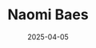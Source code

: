 ---
# Leave the homepage title empty to use the site title
title: "Naomi Baes"
date: 2025-04-05
type: landing

design:
  # Default section spacing
  spacing: "6rem"

sections:
  - block: resume-biography-3
    content:
      # Choose a user profile to display (a folder name within content/authors/)
      username: admin
      text: ""
      # Show a call-to-action button under your biography? (optional)
      button:
        text: CV
        url: uploads/resume.pdf
    design:
      css_class: dark
      background:
        color: black
        image:
          # Add your image background to assets/media/.
          filename: stacked-peaks.svg
          filters:
            brightness: 0.7
          size: cover
          position: center
          parallax: false
  - block: markdown
    content:
      title: 'Research Program'
      subtitle: ''
      text: |-
        My research investigates how concepts change meaning over time, focusing on mental health. With my PhD supervisors, I have developed a novel framework - **SIBling** - and measures to model lexical semantic change (LSC) along three dimensions that are typically overlooked by existing approaches.  
        **Key Contributions:**
        - **SIBling:** A theoretical model integrating insights from historical linguistics and psychology, reducing six types of LSC into three core dimensions: **Sentiment, Intensity, and Breadth (SIB)**. [[Prototype]](https://naomibaes.github.io/publication/journal-article_2024_acl_sibling/)
        - **SIB Toolkit:** Our computational implementation of SIBling, quantifying semantic change across SIB, plus related features (**salience** and **thematic content**). Designed for broad application across the social sciences and language genres (scientific, media, everyday).  
        - **LSC-Eval:** An evaluation framework that uses LLM-generated synthetic corpora to simulate *kinds* of LSC and validate LSC detection methods, identifying optimal dimension- and domain-specific approaches. [[Prototype]](https://naomibaes.github.io/publication/preprint_2025/) 
        - **Applications:** I apply this framework to trace the historical semantic evolution of mental health-related concepts (e.g., *autism*, *schizophrenia*), analysing related social and cultural dynamics like **concept creep**, **pathologisation**, and **stigmatisation**.  
        This program contributes by: (1) offering a multidimensional model of conceptual chnge (*SIBling*), (2) developing or identifying computational tools for its application, (3) establishing a principled evaluation framework for LSC detection methods (*LSC-Eval*), and (4) demonstrating its value through detailed case studies. It lays the groundwork for future extensions across domains (e.g., law, humanities) and languages.

    design:
      columns: '1' 
  - block: collection
    id: papers
    content:
      title: Featured Publications
      filters:
        folders:
          - publication
        featured_only: true
    design:
      view: article-grid
      columns: 2
  - block: collection
    content:
      title: Relevant Publications
      text: ""
      filters:
        folders:
          - publication
        exclude_featured: false
    design:
      view: citation
  - block: collection
    id: talks
    content:
      title: Invited Talks
      filters:
        folders:
          - talks
        featured_only: true
    design:
      view: article-grid
      columns: 1
  - block: collection
    id: news
    content:
      title: Recent News
      subtitle: ''
      text: ''
      filters:
        folders:
          - news
        exclude_folders:
          - resources
        author: ""
        category: ""
        tag: ""
        exclude_featured: false
        exclude_future: false
        exclude_past: false
        publication_type: ""
      page_type: post
      count: 5
      offset: 0
      order: desc
    design:
      view: date-title-summary
      spacing:
        padding: [0, 0, 0, 0]

  - block: markdown
    content:
      title: Quick Updates
      text: |
        <div style="font-size: 1rem">

        - **July 27-Aug 1, 2025**: Presenting on LSC-Eval at **[ACL 2025](https://2025.aclweb.org/)** (Vienna, Austria), which was accepted to ACL Findings--read our preprint [here](https://arxiv.org/abs/2503.08042)

        - **July 21–24, 2025**: Accepted to present at *[IC2S2'25 Norrköping](https://www.ic2s2-2025.org/)*, the International Conference for Computational Social Science, on my PhD frameworks for modelling, and evaluating methods for assessing, conceptual change: "SIBling" & "LSC-Eval" (Norrköping, Sweden).

        - Serving on the *[SEM 2025](https://www.aclweb.org/portal/content/14th-joint-conference-lexical-and-computational-semantics)* Program Committee, 14th Joint Conference on Lexical and Computational Semantics (co-located with EMNLP - Suzhou, China; submissions due June 13).

        - Serving on the *[NLP4Democracy (NLP for Democracy)](https://sites.google.com/andrew.cmu.edu/nlp4democracy/)* Program Committee, the first workshop held at COLM 2025 (on October 10 in Montreal; non-archival 2-page abstracts due June 19).

        - New *corpus data* + *scripts* now publicly available — see [Resources](https://naomibaes.github.io/resources/) tab.

        </div>
    design:
      columns: 1
      css_class: mt-4

---